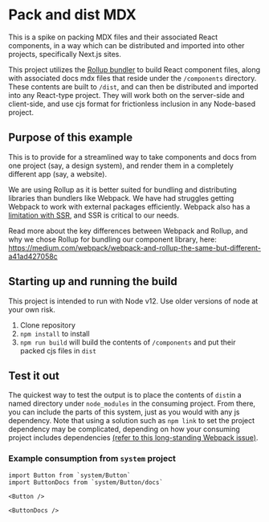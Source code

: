 # Pack and dist MDX

This is a spike on packing MDX files and their associated React components, in a way which can be distributed and imported into other projects, specifically Next.js sites.

This project utilizes the [Rollup bundler](http://rollupjs.org/) to build React component files, along with associated docs mdx files that reside under the `/components` directory. These contents are built to `/dist`, and can then be distributed and imported into any React-type project. They will work both on the server-side and client-side, and use cjs format for frictionless inclusion in any Node-based project.

## Purpose of this example

This is to provide for a streamlined way to take components and docs from one project (say, a design system), and render them in a completely different app (say, a website).

We are using Rollup as it is better suited for bundling and distributing libraries than bundlers like Webpack. We have had struggles getting Webpack to work with external packages efficiently. Webpack also has a [limitation with SSR](https://github.com/webpack/webpack/issues/6784), and SSR is critical to our needs.

Read more about the key differences between Webpack and Rollup, and why we chose Rollup for bundling our component library, here:
https://medium.com/webpack/webpack-and-rollup-the-same-but-different-a41ad427058c

## Starting up and running the build

This project is intended to run with Node v12. Use older versions of node at your own risk.

1. Clone repository
2. `npm install` to install
3. `npm run build` will build the contents of `/components` and put their packed cjs files in `dist`

## Test it out

The quickest way to test the output is to place the contents of `dist`in a named directory under `node_modules` in the consuming project. From there, you can include the parts of this system, just as you would with any js dependency. Note that using a solution such as `npm link` to set the project dependency may be complicated, depending on how your consuming project includes dependencies [(refer to this long-standing Webpack issue)](https://github.com/webpack/webpack/issues/1643).

### Example consumption from `system` project

```
import Button from `system/Button`
import ButtonDocs from `system/Button/docs`

<Button />

<ButtonDocs />
```
